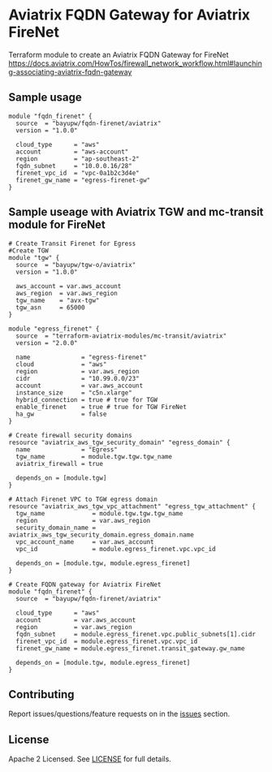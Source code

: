 # Aviatrix FQDN Gateway for Aviatrix FireNet

Terraform module to create an Aviatrix FQDN Gateway for FireNet
https://docs.aviatrix.com/HowTos/firewall_network_workflow.html#launching-associating-aviatrix-fqdn-gateway


## Sample usage

```hcl
module "fqdn_firenet" {
  source  = "bayupw/fqdn-firenet/aviatrix"
  version = "1.0.0"

  cloud_type      = "aws"
  account         = "aws-account"
  region          = "ap-southeast-2"
  fqdn_subnet     = "10.0.0.16/28"
  firenet_vpc_id  = "vpc-0a1b2c3d4e"
  firenet_gw_name = "egress-firenet-gw"
}
```

## Sample useage with Aviatrix TGW and mc-transit module for FireNet

```hcl
# Create Transit Firenet for Egress
#Create TGW
module "tgw" {
  source  = "bayupw/tgw-o/aviatrix"
  version = "1.0.0"

  aws_account = var.aws_account
  aws_region  = var.aws_region
  tgw_name    = "avx-tgw"
  tgw_asn     = 65000
}

module "egress_firenet" {
  source  = "terraform-aviatrix-modules/mc-transit/aviatrix"
  version = "2.0.0"

  name              = "egress-firenet"
  cloud             = "aws"
  region            = var.aws_region
  cidr              = "10.99.0.0/23"
  account           = var.aws_account
  instance_size     = "c5n.xlarge"
  hybrid_connection = true # true for TGW 
  enable_firenet    = true # true for TGW FireNet
  ha_gw             = false
}

# Create firewall security domains
resource "aviatrix_aws_tgw_security_domain" "egress_domain" {
  name              = "Egress"
  tgw_name          = module.tgw.tgw.tgw_name
  aviatrix_firewall = true

  depends_on = [module.tgw]
}

# Attach Firenet VPC to TGW egress domain
resource "aviatrix_aws_tgw_vpc_attachment" "egress_tgw_attachment" {
  tgw_name             = module.tgw.tgw.tgw_name
  region               = var.aws_region
  security_domain_name = aviatrix_aws_tgw_security_domain.egress_domain.name
  vpc_account_name     = var.aws_account
  vpc_id               = module.egress_firenet.vpc.vpc_id

  depends_on = [module.tgw, module.egress_firenet]
}

# Create FQDN gateway for Aviatrix FireNet
module "fqdn_firenet" {
  source  = "bayupw/fqdn-firenet/aviatrix"

  cloud_type      = "aws"
  account         = var.aws_account
  region          = var.aws_region
  fqdn_subnet     = module.egress_firenet.vpc.public_subnets[1].cidr
  firenet_vpc_id  = module.egress_firenet.vpc.vpc_id
  firenet_gw_name = module.egress_firenet.transit_gateway.gw_name

  depends_on = [module.tgw, module.egress_firenet]
}
```

## Contributing

Report issues/questions/feature requests on in the [issues](https://github.com/bayupw/terraform-aviatrix-fqdn-firenet/issues/new) section.

## License

Apache 2 Licensed. See [LICENSE](https://github.com/bayupw/terraform-aviatrix-fqdn-firenet/tree/master/LICENSE) for full details.